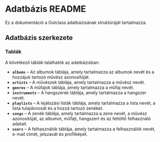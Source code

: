 # Adatbázis README

Ez a dokumentáció a Outclass adatbázisának struktúráját tartalmazza.

## Adatbázis szerkezete

### **Tablák**

A következő táblák találhatók az adatbázisban:

- **`albums`** – Az albumok táblája, amely tartalmazza az albumok nevét és a hozzájuk tartozó művész azonosítóját.
- **`artists`** – A művészek táblája, amely tartalmazza a művész nevét.
- **`genres`** – A műfajok táblája, amely tartalmazza a műfaj nevét.
- **`instruments`** – A hangszerek táblája, amely tartalmazza a hangszer nevét.
- **`playlists`** – A lejátszási listák táblája, amely tartalmazza a lista nevét, a lista tulajdonosát és a hozzá tartozó zenéket.
- **`songs`** – A zenék táblája, amely tartalmazza a zene nevét, a művész azonosítóját, az albumot, műfajt, hangszert és az feltöltő felhasználó adatait.
- **`users`** – A felhasználók táblája, amely tartalmazza a felhasználók nevét, e-mail címét, jelszavát és profilképét.
